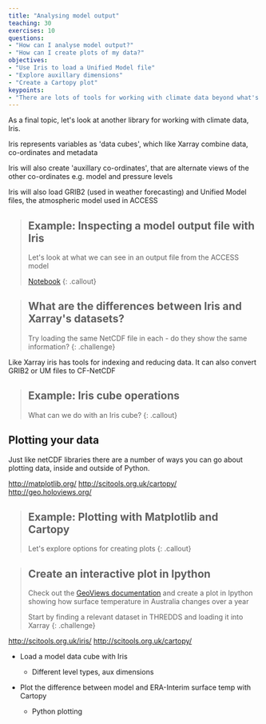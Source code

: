 ```yaml
---
title: "Analysing model output"
teaching: 30
exercises: 10
questions:
- "How can I analyse model output?"
- "How can I create plots of my data?"
objectives:
- "Use Iris to load a Unified Model file"
- "Explore auxillary dimensions"
- "Create a Cartopy plot"
keypoints:
- "There are lots of tools for working with climate data beyond what's been covered here"
---
```


As a final topic, let's look at another library for working with climate data, Iris.

Iris represents variables as 'data cubes', which like Xarray combine data, co-ordinates and metadata

Iris will also create 'auxillary co-ordinates', that are alternate views of the
other co-ordinates e.g. model and pressure levels

Iris will also load GRIB2 (used in weather forecasting) and Unified Model
files, the atmospheric model used in ACCESS

> ## Example: Inspecting a model output file with Iris
> Let's look at what we can see in an output file from the ACCESS model
>
> [Notebook](https://github.com/ScottWales/swc-climatedata/blob/gh-pages/data/07-iris.ipynb)
{: .callout}

> ## What are the differences between Iris and Xarray's datasets?
> Try loading the same NetCDF file in each - do they show the same information?
{: .challenge}

Like Xarray iris has tools for indexing and reducing data. It can also convert GRIB2 or UM files to CF-NetCDF

> ## Example: Iris cube operations
> What can we do with an Iris cube?
{: .callout}

## Plotting your data

Just like netCDF libraries there are a number of ways you can go about plotting
data, inside and outside of Python.

http://matplotlib.org/
http://scitools.org.uk/cartopy/
http://geo.holoviews.org/

> ## Example: Plotting with Matplotlib and Cartopy
> Let's explore options for creating plots
{: .callout}

> ## Create an interactive plot in Ipython
> Check out the [GeoViews documentation](http://geo.holoviews.org/) and create
> a plot in Ipython showing how surface temperature in Australia changes over a
> year
>
> Start by finding a relevant dataset in THREDDS and loading it into Xarray
{: .challenge}

http://scitools.org.uk/iris/
http://scitools.org.uk/cartopy/

 * Load a model data cube with Iris
   * Different level types, aux dimensions

 * Plot the difference between model and ERA-Interim surface temp with Cartopy
   * Python plotting
